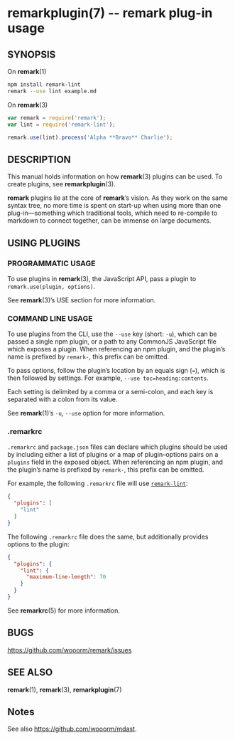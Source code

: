 # remarkplugin(7) -- remark plug-in usage

## SYNOPSIS

On **remark**(1)

```bash
npm install remark-lint
remark --use lint example.md
```

On **remark**(3)

```javascript
var remark = require('remark');
var lint = require('remark-lint');

remark.use(lint).process('Alpha **Bravo** Charlie');
```

## DESCRIPTION

This manual holds information on how **remark**(3) plugins can be used. To
create plugins, see **remarkplugin**(3).

**remark** plugins lie at the core of **remark**’s vision. As they work on
the same syntax tree, no more time is spent on start-up when using more than
one plug-in—something which traditional tools, which need to re-compile
to markdown to connect together, can be immense on large documents.

## USING PLUGINS

### PROGRAMMATIC USAGE

To use plugins in **remark**(3), the JavaScript API, pass a plugin to
`remark.use(plugin, options)`.

See **remark**(3)’s USE section for more information.

### COMMAND LINE USAGE

To use plugins from the CLI, use the `--use` key (short: `-u`), which can be
passed a single npm plugin, or a path to any CommonJS JavaScript file which
exposes a plugin.
When referencing an npm plugin, and the plugin’s name is prefixed by `remark-`,
this prefix can be omitted.

To pass options, follow the plugin’s location by an equals sign (`=`), which
is then followed by settings. For example, `--use toc=heading:contents`.

Each setting is delimited by a comma or a semi-colon, and each key is separated
with a colon from its value.

See **remark**(1)’s `-u`, `--use` option for more information.

### .remarkrc

`.remarkrc` and `package.json` files can declare which plugins should be
used by including either a list of plugins or a map of plugin–options pairs
on a `plugins` field in the exposed object.
When referencing an npm plugin, and the plugin’s name is prefixed by
`remark-`, this prefix can be omitted.

For example, the following `.remarkrc` file will use
[`remark-lint`](https://www.npmjs.com/package/remark-lint):

```json
{
  "plugins": [
    "lint"
  ]
}
```

The following `.remarkrc` file does the same, but additionally provides options
to the plugin:

```json
{
  "plugins": {
    "lint": {
      "maximum-line-length": 70
    }
  }
}
```

See **remarkrc**(5) for more information.

## BUGS

<https://github.com/wooorm/remark/issues>

## SEE ALSO

**remark**(1), **remark**(3), **remarkplugin**(7)

## Notes

See also <https://github.com/wooorm/mdast>.
